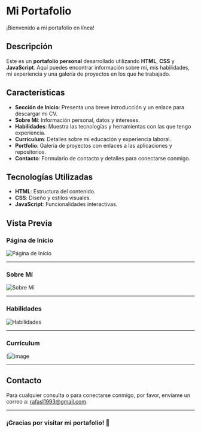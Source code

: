 # Mi Portafolio

¡Bienvenido a mi portafolio en línea!

## Descripción

Este es un **portafolio personal** desarrollado utilizando **HTML**, **CSS** y **JavaScript**. Aquí puedes encontrar información sobre mí, mis habilidades, mi experiencia y una galería de proyectos en los que he trabajado.

## Características

- **Sección de Inicio**: Presenta una breve introducción y un enlace para descargar mi CV.
- **Sobre Mí**: Información personal, datos y intereses.
- **Habilidades**: Muestra las tecnologías y herramientas con las que tengo experiencia.
- **Currículum**: Detalles sobre mi educación y experiencia laboral.
- **Portfolio**: Galería de proyectos con enlaces a las aplicaciones y repositorios.
- **Contacto**: Formulario de contacto y detalles para conectarse conmigo.

## Tecnologías Utilizadas

- **HTML**: Estructura del contenido.
- **CSS**: Diseño y estilos visuales.
- **JavaScript**: Funcionalidades interactivas.

## Vista Previa

### Página de Inicio

![Página de Inicio](![image](https://github.com/user-attachments/assets/1134bd7a-ca9a-4984-bf6d-fe0b8813636c)
)


---

### Sobre Mí

![Sobre Mí](![image](https://github.com/user-attachments/assets/754910ef-1cf8-4b18-926f-6cd484ec09d6)
)

---

### Habilidades

![Habilidades](![image](https://github.com/user-attachments/assets/35df5396-c611-46b9-a933-21321772ab79)
)

---

### Currículum

(![image](https://github.com/user-attachments/assets/5b2304f4-079f-47e0-92fa-a9cfea8c0fd6)


---



## Contacto

Para cualquier consulta o para conectarse conmigo, por favor, envíame un correo a: [rafasl1993@gmail.com](mailto:rafasl1993@gmail.com).

---

### ¡Gracias por visitar mi portafolio! 🌟
